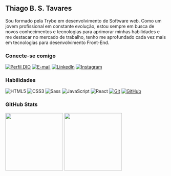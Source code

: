 ## Thiago B. S. Tavares
Sou formado pela Trybe em desenvolvimento de Software web.
Como um jovem profissional em constante evolução, estou sempre em busca de novos conhecimentos e tecnologias para aprimorar minhas habilidades e me destacar no mercado de trabalho, tenho me aprofundado cada vez mais em tecnologias para desenvolvimento Front-End.

### Conecte-se comigo
[![Perfil DIO](https://img.shields.io/badge/-Meu%20Perfil%20na%20DIO-000000?style=for-the-badge&logoColor=30A3DC)](web.dio.me/users/thiagooo15) [![E-mail](https://img.shields.io/badge/-Email-000?style=for-the-badge&logo=gmail&logoColor=E94D5F)](mailto:thiagooo15@gmail.com)
[![LinkedIn](https://img.shields.io/badge/-LinkedIn-000?style=for-the-badge&logo=linkedin&logoColor=30A3DC)](https://www.linkedin.com/in/thiagooo14/) [![Instagram](https://img.shields.io/badge/-Instagram-000?style=for-the-badge&logo=instagram&logoColor=E94D5F)](https://www.instagram.com/thiagooo14)

### Habilidades
![HTML5](https://img.shields.io/badge/HTML-000?style=for-the-badge&logo=html5) ![CSS3](https://img.shields.io/badge/CSS3-000?style=for-the-badge&logo=css3&logoColor=264CE4) ![Sass](https://img.shields.io/badge/Sass-000?style=for-the-badge&logo=sass)
![JavaScript](https://img.shields.io/badge/JavaScript-000?style=for-the-badge&logo=javascript) ![React](https://img.shields.io/badge/React-000?style=for-the-badge&logo=react) [![Git](https://img.shields.io/badge/Git-000?style=for-the-badge&logo=git)](https://git-scm.com/doc)  [![GitHub](https://img.shields.io/badge/GitHub-000?style=for-the-badge&logo=github)](https://docs.github.com/)

### GitHub Stats
<img height="180em" src="https://github-readme-stats.vercel.app/api?username=thiagooo14&theme=transparent&bg_color=000&border_color=30A3DC&show_icons=true&icon_color=30A3DC&title_color=E94D5F&text_color=FFF"/> <img height="180em" src="https://github-readme-stats-git-masterrstaa-rickstaa.vercel.app/api/top-langs/?username=thiagooo14&layout=compact&bg_color=000&border_color=30A3DC&title_color=E94D5F&text_color=FFF"/>
